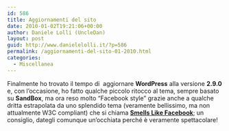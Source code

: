 ```yaml
---
id: 586
title: Aggiornamenti del sito
date: 2010-01-02T19:21:06+00:00
author: Daniele Lolli (UncleDan)
layout: post
guid: http://www.danielelolli.it/?p=586
permalink: /aggiornamenti-del-sito-01-2010.html
categories:
  - Miscellanea
---
```

Finalmente ho trovato il tempo di  aggiornare **WordPress** alla versione **2.9.0** e, con l&#8217;occasione, ho fatto qualche piccolo ritocco al tema, sempre basato su **SandBox**, ma ora reso molto &#8220;Facebook style&#8221; grazie anche a qualche dritta estrapolata da uno splendido tema (veramente bellissimo, ma non attualmente W3C compliant) che si chiama **<a href="http://nazieb.com/595/smells-like-facebook-2-4-1" target="_blank">Smells Like Facebook</a>**; un consiglio, dategli comunque un&#8217;occhiata perché è veramente spettacolare!